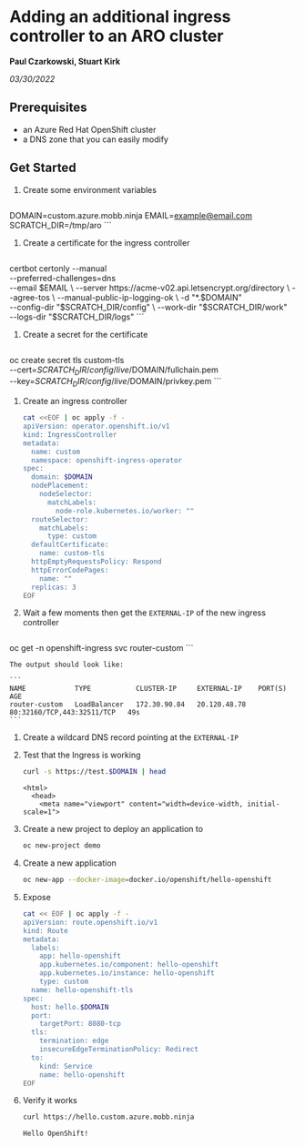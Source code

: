 # Adding an additional ingress controller to an ARO cluster

**Paul Czarkowski, Stuart Kirk**

*03/30/2022*

## Prerequisites

* an Azure Red Hat OpenShift cluster
* a DNS zone that you can easily modify

## Get Started

1. Create some environment variables

    ```bash
DOMAIN=custom.azure.mobb.ninja
EMAIL=example@email.com
SCRATCH_DIR=/tmp/aro
    ```

1. Create a certificate for the ingress controller

    ```bash
certbot certonly --manual \
  --preferred-challenges=dns \
  --email $EMAIL \
  --server https://acme-v02.api.letsencrypt.org/directory \
  --agree-tos \
  --manual-public-ip-logging-ok \
  -d "*.$DOMAIN" \
  --config-dir "$SCRATCH_DIR/config" \
  --work-dir "$SCRATCH_DIR/work" \
  --logs-dir "$SCRATCH_DIR/logs"
    ```

1. Create a secret for the certificate

    ```bash
oc create secret tls custom-tls \
  --cert=$SCRATCH_DIR/config/live/$DOMAIN/fullchain.pem \
  --key=$SCRATCH_DIR/config/live/$DOMAIN/privkey.pem
    ```

1. Create an ingress controller

   ```bash
   cat <<EOF | oc apply -f -
   apiVersion: operator.openshift.io/v1
   kind: IngressController
   metadata:
     name: custom
     namespace: openshift-ingress-operator
   spec:
     domain: $DOMAIN
     nodePlacement:
       nodeSelector:
         matchLabels:
           node-role.kubernetes.io/worker: ""
     routeSelector:
       matchLabels:
         type: custom
     defaultCertificate:
       name: custom-tls
     httpEmptyRequestsPolicy: Respond
     httpErrorCodePages:
       name: ""
     replicas: 3
   EOF
   ```


1. Wait a few moments then get the `EXTERNAL-IP` of the new ingress controller

    ```bash
oc get -n openshift-ingress svc router-custom
    ```

    The output should look like:

    ```
    NAME            TYPE           CLUSTER-IP     EXTERNAL-IP    PORT(S)                      AGE
    router-custom   LoadBalancer   172.30.90.84   20.120.48.78   80:32160/TCP,443:32511/TCP   49s
    ```

1. Create a wildcard DNS record pointing at the `EXTERNAL-IP`

1. Test that the Ingress is working

    ```bash
    curl -s https://test.$DOMAIN | head
    ```

    ```
    <html>
      <head>
        <meta name="viewport" content="width=device-width, initial-scale=1">
    ```

1. Create a new project to deploy an application to

    ```bash
    oc new-project demo
    ```

1. Create a new application

    ```bash
    oc new-app --docker-image=docker.io/openshift/hello-openshift
    ```

1. Expose

   ```bash
   cat << EOF | oc apply -f -
   apiVersion: route.openshift.io/v1
   kind: Route
   metadata:
     labels:
       app: hello-openshift
       app.kubernetes.io/component: hello-openshift
       app.kubernetes.io/instance: hello-openshift
       type: custom
     name: hello-openshift-tls
   spec:
     host: hello.$DOMAIN
     port:
       targetPort: 8080-tcp
     tls:
       termination: edge
       insecureEdgeTerminationPolicy: Redirect
     to:
       kind: Service
       name: hello-openshift
   EOF
   ```

1. Verify it works

    ```bash
    curl https://hello.custom.azure.mobb.ninja
    ```

    ```bash
    Hello OpenShift!
    ```

